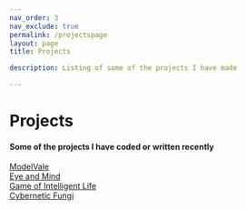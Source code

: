 ```yaml
---
nav_order: 3
nav_exclude: true
permalink: /projectspage
layout: page
title: Projects

description: Listing of some of the projects I have made

---
```


# Projects
#### Some of the projects I have coded or written recently

[ModelVale](/ModelVale)  
[Eye and Mind](/eyeandmind)   
[Game of Intelligent Life](/gil)  
[Cybernetic Fungi](/fungi-cy)

